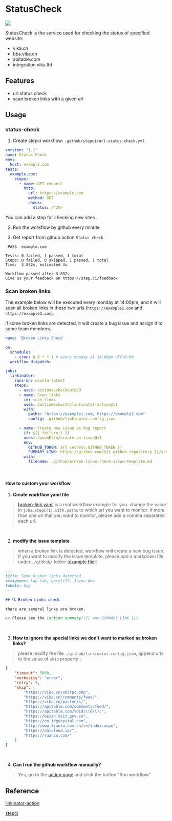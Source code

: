 # StatusCheck

<img src="https://t.bkit.co/w_63aaaf090e945.gif" />

StatusCheck is the service used for checking the status of specified website:

+ vika.cn
+ bbs.vika.cn
+ apitable.com
+ integration.vika.ltd

## Features

+ url status check
+ scan broken links with a given url

## Usage

### status-check

1. Create stepci workflow: `.github/stepci/url-status-check.yml`

```yaml
version: "1.1"
name: Status Check
env:
  host: example.com
tests:
  example.com:
    steps:
      - name: GET request
        http:
          url: https://example.com
          method: GET
          check:
            status: /^20/

```
You can add a step for checking new sites .

2. Run the workflow by github every minute

3. Get report from github action `Status check`
```azure
 PASS  example.com

Tests: 0 failed, 1 passed, 1 total
Steps: 0 failed, 0 skipped, 1 passed, 1 total
Time:  3.832s, estimated 4s

Workflow passed after 3.832s
Give us your feedback on https://step.ci/feedback
```

### Scan broken links

The example below will be executed every monday at 14:00pm, and it will scan all broken links in these two urls (`https://example1.com` and `https://example2.com`).

if some broken links are detected, it will create a bug issue and assign it to some team members.

```yaml
name: 'Broken Links Check'

on:
  schedule:
    - cron: 0 6 * * 1 # every monday at 14:00pm UTC+8:00
  workflow_dispatch:

jobs:
  linkinator:
    runs-on: ubuntu-latest
    steps:
      - uses: actions/checkout@v3
      - name: Scan links
        id: scan-links
        uses: JustinBeckwith/linkinator-action@v1
        with:
          paths: "https://example1.com, https://example2.com"
          config: .github/linkinator.config.json

      - name: Create new issue as bug report
        if: ${{ failure() }}
        uses: JasonEtco/create-an-issue@v2
        env:
          GITHUB_TOKEN: ${{ secrets.GITHUB_TOKEN }}
          SUMMARY_LINK: https://github.com/${{ github.repository }}/actions/runs/${{ github.run_id }}
        with:
          filename: .github/broken-links-check-issue-template.md
```

<br/>

#### How to custom your workflow

1. **Create workflow yaml file**

> [broken-link.yaml](./.github/workflows/broken-link.yaml) is a real workflow example for you.
change the value in `jobs.steps[1].with.paths` to which url you want to monitor. If more than one url that you want to monitor, please add a comma separated each url.

<br/>

2. **modify the issue template**

> when a broken link is detected, workflow will create a new bug issue. If you want to modify the issue template, please add a markdown file under `./github/` folder ([example file](./.github/broken-links-check-issue-template.md)):

```markdown
---
title: Some broken links detected
assignees: kwp-lab, garyli27, Javen-Woo
labels: bug
---

## 🔍 Broken Links check

there are several links are broken.

👉 Please see the [action summary]({{ env.SUMMARY_LINK }})
```

<br/>

3. **How to ignore the special links we don't want to marked as broken links?**

> please modify the file `./github/linkinator.config.json`, append urls to the value of `skip` property :

```json
{
    "timeout": 5000,
    "verbosity": "error",
    "retry": 3,
    "skip": [
        "https://vika.cn/xmlrpc.php",
        "https://vika.cn/comments/feed/",
        "https://vika.cn/partners/",
        "https://apitable.com/comments/feed/",
        "https://apitable.com/void\\(0\\);",
        "https://beian.miit.gov.cn",
        "https://cn.idgcapital.com",
        "http://www.tiantu.com.cn/cn/index.aspx",
        "https://caicloud.io/",
        "https://ruanzu.com/"
    ]
}
```

<br/>

4. **Can I run the github workflow manually?**

> Yes, go to the [action page](https://github.com/vikadata/StatusCheck/actions/workflows/broken-link.yaml) and click the button "Run workflow"


## Reference

[linkinator-action](https://github.com/JustinBeckwith/linkinator-action)

[stepci](https://github.com/stepci/stepci)
